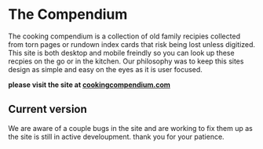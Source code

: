 # The Compendium

The cooking compendium is a collection of old family recipies collected from torn pages or rundown index cards that risk being lost unless digitized. This site is both desktop and mobile freindly so you can look up these recpies on the go or in the kitchen. Our philosophy was to keep this sites design as simple and easy on the eyes as it is user focused.

**please visit the site at [cookingcompendium.com](cookingcompendium.com)** 

## Current version

We are aware of a couple bugs in the site and are working to fix them up as the site is still in active develoupment. thank you for your patience.
